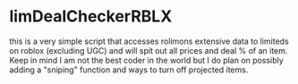 # limDealCheckerRBLX
this is a very simple script that accesses rolimons extensive data to limiteds on roblox (excluding UGC) and will spit out all prices and deal % of an item. Keep in mind I am not the best coder in the world but I do plan on possibly adding a "sniping" function and ways to turn off projected items.
